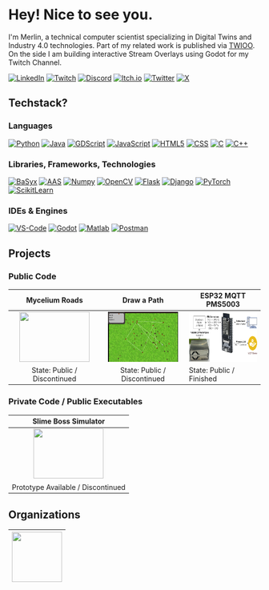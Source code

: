 # Hey! Nice to see you.

I'm Merlin, a technical computer scientist specializing in Digital Twins and Industry 4.0 technologies. Part of my related work is published via [TWIOO](https://github.com/TheWorldIsOneObject/). On the side I am building interactive Stream Overlays using Godot for my Twitch Channel.

[![LinkedIn](https://img.shields.io/badge/LinkedIn-0077B5?style=for-the-badge&logo=linkedin&logoColor=white)](https://www.linkedin.com/in/merlinseela/?locale=en_US)
[![Twitch](https://img.shields.io/badge/Twitch-a970ff?style=for-the-badge&logo=Twitch&logoColor=white)](https://www.twitch.tv/iamamerlin)
[![Discord](https://img.shields.io/badge/Discord-5865F2?style=for-the-badge&logo=discord&logoColor=white)](https://discord.com/invite/ADt6Skn7Rm)
[![Itch.io](https://img.shields.io/badge/Itch.io-FA5C5C?style=for-the-badge&logo=itchdotio&logoColor=white)](https://iamamerlin.itch.io/)
[![Twitter](https://img.shields.io/badge/Twitter-1DA1F2?style=for-the-badge&logo=twitter&logoColor=white)](https://twitter.com/IAmAMerlin)
[![X](https://img.shields.io/badge/X-000000?style=for-the-badge&logo=x&logoColor=white)](https://twitter.com/IAmAMerlin)

## Techstack?
### Languages
[![Python](https://img.shields.io/badge/Python-FFD43B?style=for-the-badge&logo=python&logoColor=blue)](https://www.python.org/)
[![Java](https://img.shields.io/badge/Java-ED8B00?style=for-the-badge&logo=openjdk&logoColor=white)](https://dev.java/)
[![GDScript](https://img.shields.io/badge/GDScript-5abbff?style=for-the-badge)](https://docs.godotengine.org/en/latest/tutorials/scripting/gdscript/index.html)
[![JavaScript](https://img.shields.io/badge/JavaScript-323330?style=for-the-badge&logo=javascript&logoColor=F7DF1E)](https://developer.mozilla.org/en-US/docs/Web/JavaScript)
[![HTML5](https://img.shields.io/badge/HTML5-E34F26?style=for-the-badge&logo=html5&logoColor=white)](https://html.spec.whatwg.org/)
[![CSS](https://img.shields.io/badge/CSS3-1572B6?style=for-the-badge&logo=css3&logoColor=white)](https://www.w3.org/Style/CSS/current-work)
[![C](https://img.shields.io/badge/C-00599C?style=for-the-badge&logo=c&logoColor=white)](https://devdocs.io/c/)
[![C++](https://img.shields.io/badge/C%2B%2B-00599C?style=for-the-badge&logo=c%2B%2B&logoColor=white)](https://devdocs.io/cpp/)

### Libraries, Frameworks, Technologies
[![BaSyx](https://img.shields.io/badge/BaSyx-0386b7?style=for-the-badge)](https://github.com/eclipse-basyx)
[![AAS](https://img.shields.io/badge/AAS-0421c3?style=for-the-badge)](https://industrialdigitaltwin.org/en/content-hub/aasspecifications)
[![Numpy](https://img.shields.io/badge/Numpy-777BB4?style=for-the-badge&logo=numpy&logoColor=white)](https://numpy.org/)
[![OpenCV](https://img.shields.io/badge/OpenCV-27338e?style=for-the-badge&logo=OpenCV&logoColor=white)](https://opencv.org/)
[![Flask](https://img.shields.io/badge/Flask-000000?style=for-the-badge&logo=flask&logoColor=white)](https://flask.palletsprojects.com/en/)
[![Django](https://img.shields.io/badge/Django-092E20?style=for-the-badge&logo=django&logoColor=green)](https://www.djangoproject.com/)
[![PyTorch](https://img.shields.io/badge/PyTorch-EE4C2C?style=for-the-badge&logo=pytorch&logoColor=white)](https://pytorch.org/)
[![ScikitLearn](https://img.shields.io/badge/scikit_learn-F7931E?style=for-the-badge&logo=scikit-learn&logoColor=white)](https://scikit-learn.org/)

### IDEs & Engines
[![VS-Code](https://img.shields.io/badge/VSCode-0078D4?style=for-the-badge&logo=visual%20studio%20code&logoColor=white)](https://code.visualstudio.com/)
[![Godot](https://img.shields.io/badge/godot-engine?style=for-the-badge&logo=godot-engine&logoColor=white&color=%235abbff)](https://godotengine.org/)
[![Matlab](https://img.shields.io/badge/MATLAB-da5c10?style=for-the-badge)](https://de.mathworks.com/)
[![Postman](https://img.shields.io/badge/Postman-FF6C37?style=for-the-badge&logo=Postman&logoColor=white)](https://www.postman.com/)

## Projects
### Public Code
|                                                                                               Mycelium Roads                                                                                                |                                                                                          Draw a Path                                                                                           | ESP32 MQTT PMS5003                                                                                                                                                                                      |
| :---------------------------------------------------------------------------------------------------------------------------------------------------------------------------------------------------------: | :--------------------------------------------------------------------------------------------------------------------------------------------------------------------------------------------: | ------------------------------------------------------------------------------------------------------------------------------------------------------------------------------------------------------- |
| <a href="https://github.com/merlinseela/mycelium-roads-14th-piratesoftware-gamejam"><img src="https://img.itch.zone/aW1nLzE0NzkyNzkwLnBuZw==/315x250%23c/LEAV66.png" style="width:140px;height:100px;"></a> | <a href="https://github.com/merlinseela/draw-a-path"><img src="https://raw.githubusercontent.com/merlinseela/draw-a-path/main/documentation/ingame.png" style="width:140px;height:100px;"></a> | <a href="https://github.com/merlinseela/esp32_mqtt_pms5003"><img src="https://raw.githubusercontent.com/merlinseela/esp32_mqtt_pms5003/main/MQTT_PMS.drawio.png" style="width:140px;height:100px;"></a> |
|                                                                                        State: Public / Discontinued                                                                                         |                                                                                  State: Public / Discontinued                                                                                  | State: Public / Finished |


### Private Code / Public Executables
| Slime Boss Simulator  |
| :---------------------------------------------------------------------------------------------------------------------------------------------------------------------------------------------------------: |
| <a href="https://iamamerlin.itch.io/slime-boss-simulator"><img src="https://img.itch.zone/aW1nLzE1MjY2NzQ4LnBuZw==/315x250%23c/Vxop5D.png" style="width:140px;height:100px"></a> |
| Prototype Available / Discontinued |

## Organizations
| <a href="https://github.com/TheWorldIsOneObject"><img src="https://avatars.githubusercontent.com/u/142671489?s=200&v=4" style="width:100px;height:100px;"></a> |
| :------------------------------------------------------------------------------------------------------------------------------------------------------------: |
